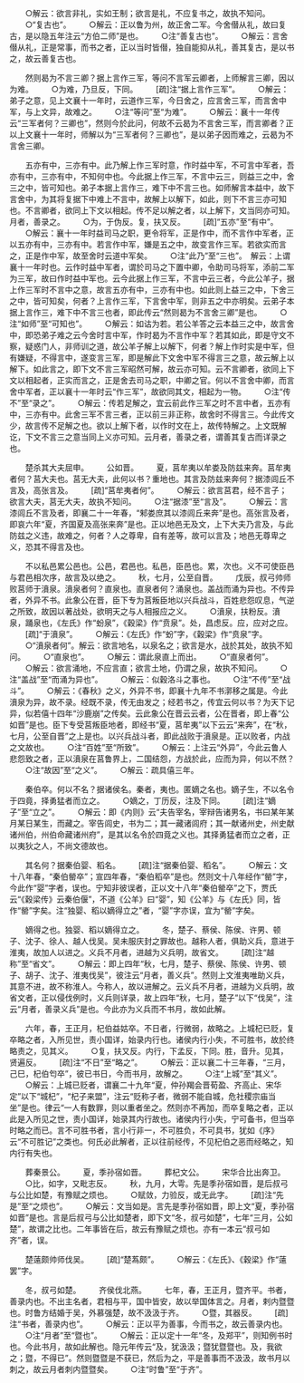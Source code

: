 <!-- { "loadSidebar": true } -->
　　○解云：欲言非礼，实如王制；欲言是礼，不应复书之，故执不知问。
　　○“复古也”。
　　○解云：正以鲁为州，故正舍二军。今舍僣从礼，故曰复古，是以隐五年注云“方伯二师”是也。
　　○注“善复古也”。
　　○解云：言舍僣从礼，正是常事，而书之者，正以当时皆僣，独自能抑从礼，善其复古，是以书之，故云善复古也。

　　然则曷为不言三卿？据上言作三军，等问不言军云卿者，上师解言三卿，因以为难。
　　○为难，乃旦反，下同。
　　[疏]注“据上言作三军”。
　　○解云：弟子之意，见上文襄十一年时，云道作三军，今日舍之，应言舍三军，而言舍中军，与上文异，故难之。
　　○注“等问”至“为难”。
　　○解云：襄十一年传云“三军者何？三卿也”，然则今於此问，何故不云曷为不言舍三军，而言卿者？正以上文襄十一年时，师解以为“三军者何？三卿也”，是以弟子因而难之，云曷为不言舍三卿。

　　五亦有中，三亦有中。此乃解上作三军时意，作时益中军，不可言中军者，吾亦有中，三亦有中，不知何中也。今此据上作三军，不言中云三，则益三之中，舍三之中，皆可知也。弟子本据上言作三，难下中不言三也。如师解言本益中，故下言舍中，为其将复据下中难上不言中，故解上以解下，如此，则下不言三亦可知也。不言卿者，欲同上下文以相起。传不足以解之者，以上解下，文当同亦可知。月者，善录之。
　　○为，于伪反。复，扶又反。
　　[疏]“五亦”至“有中”。
　　○解云：襄十一年时益司马之职，更令将军，正是作中，而不言作中军者，正以五亦有中，三亦有中。若言作中军，嫌是五之中，故变言作三军。若欲实而言之，正是作中军，故至舍时云道中军矣。
　　○注“此乃”至“三也”。　解云：上谓襄十一年时也。云作时益中军者，谓於司马之下置中卿，令助司马将军，添前二军为三军，故曰作时益中军也。云今此据上作三军，不言中云三者，今此公羊子，据上作三军时不言中之意，故言五亦有中，三亦有中也。如此则上益三之中，下舍三之中，皆可知矣，何者？上言作三军，下言舍中军，则非五之中亦明矣。云弟子本据上言作三，难下中不言三也者，即此传云“然则曷为不言舍三卿”是也。
　　○注“如师”至“可知也”。
　　○解云：如诂为若。若公羊答之云本益三之中，故言舍中，即恐弟子难之云今舍时言中军，作时曷为不言作中军？若其如此，即是守文不察，疑惑门人，非师训之道，故公羊子解上以解下，何者？解上作时实是中军，但有嫌疑，不得言中，遂变言三军，即是解此下文舍中军不得言三之意，故云解上以解下。如此言之，即下文不言三军昭然可解，故云亦可知。云不言卿者，欲同上下文以相起者，正实而言之，正是舍去司马之职，中卿之官。何以不言舍中卿，而言舍中军者，正以襄十一年时云“作三军”，故欲同其文，相起为一物。
　　○注“传不”至“录之”。
　　○解云：传若足解之，宜云前此作三军之时不言中者，五亦有中，三亦有中。此舍三军不言三者，正以前三非正称，故舍时不得言三。今此传文少，故言传不足解之也。欲以上解下者，以作时文在上，故传特解之。上文既解讫，下文不言三之意当同上义亦可知。云月者，善录之者，谓善其复古而详录之也。

　　楚杀其大夫屈申。
　　公如晋。
　　夏，莒牟夷以牟娄及防兹来奔。莒牟夷者何？莒大夫也。莒无大夫，此何以书？重地也。其言及防兹来奔何？据漆闾丘不言及，高张言及。
　　[疏]“莒牟夷者何”。
　　○解云：欲言莒君，经不言子；欲言大夫，莒无大夫，故执不知问。
　　○注“据漆”至“言及”。
　　○解云：言漆闾丘不言及者，即襄二十一年春，“邾娄庶其以漆闾丘来奔”是也。高张言及者，即哀六年“夏，齐国夏及高张来奔”是也。正以地邑无及文，上下大夫乃言及，与此防兹之义违，故难之，何者？人之尊卑，自有差等，故可以言及；地邑无尊卑之义，恐其不得言及也。

　　不以私邑累公邑也。公邑，君邑也。私邑，臣邑也。累，次也。义不可使臣邑与君邑相次序，故言及以绝之。
　　秋，七月，公至自晋。
　　戊辰，叔弓帅师败莒师于濆泉。濆泉者何？直泉也。直泉者何？涌泉也。盖战而涌为异也。不传异者，外异不书。此象公在晋，臣下专为莒叛臣地以兴兵战斗，百姓悲怨叹息，气逆之所致，故因以著战处，欲明天之与人相报应之义。
　　○濆泉，扶粉反。濆泉，踊泉也，《左氏》作“蚡泉”，《穀梁》作“贲泉”。处，昌虑反。应，应对之应。
　　[疏]“于濆泉”。
　　○解云：《左氏》作“蚡”字，《穀梁》作“贲泉”字。
　　○“濆泉者何”。解云：欲言地名，以泉名之；欲言是水，战於其处，故执不知问。
　　○“直泉也”。
　　○解云：谓此泉直上而出。
　　○“直泉者何”。
　　○解云：欲言涌地，不应言直；欲言土地，仍谓之泉，故执不知问。
　　○注“盖战”至“而涌为异也”。
　　○解云：似穀洛斗之事也。
　　○注“不传”至“战斗”。
　　○解云：《春秋》之义，外异不书，即襄十九年不书漷移之属是。今此濆泉为异，故不录。经既不录，传无由发之；经若书之，传宜云何以书？为天下记异，似若僖十四年“沙鹿崩”之传矣。云此象公在晋云云者，公在晋者，即上春“公如晋”是也。臣下专受莒叛臣地者，即经书“夏，莒牟夷”以下云云“来奔”，在“秋，七月，公至自晋”之上是也。以兴兵战斗者，即此战败于濆泉是。正以败者，内战之文故也。
　　○注“百姓”至“所致”。
　　○解云：上注云“外异”，今此云鲁人悲怨致之者，正以濆泉在莒鲁界上，二国结怨，方战於此，应而为异，何以不然？
　　○注“故因”至“之义”。
　　○解云：疏具僖三年。

　　秦伯卒。何以不名？据诸侯名。秦者，夷也。匿嫡之名也。嫡子生，不以名令于四竟，择勇猛者而立之。
　　○嫡之，丁历反，注及下同。
　　[疏]注“嫡子”至“立之”。
　　○解云：即《内则》云“夫告宰名，宰辩告诸男名，书曰某年某月某日某生，而藏之。宰告闾史，书为二；其一藏诸闾府；其一献诸州史，州史献诸州伯，州伯命藏诸州府”，是其以名令於四竟之义也。其择勇猛者而立之者，正以夷狄之人，不尚文德故也。

　　其名何？据秦伯婴、稻名。
　　[疏]注“据秦伯婴、稻名”。
　　○解云：文十八年春，“秦伯罃卒”；宣四年春，“秦伯稻卒”是也。然则文十八年经作“罃”字，今此作“婴”字者，误也。宁知非彼误者，正以文十八年“秦伯罃卒”之下，贾氏云“《穀梁传》云秦伯偃”，不道《公羊》曰“婴”，知《公羊》与《左氏》同，皆作“罃”字矣。注“独婴、稻以嫡得立之”者，“婴”字亦误，宜为“罃”字矣。

　　嫡得之也。独婴、稻以嫡得立之。
　　冬，楚子、蔡侯、陈侯、许男、顿子、沈子、徐人、越人伐吴。吴未服庆封之罪故也。越称人者，俱助义兵，意进于淮夷，故加人以进之。义兵不月者，进越为义兵明，故省文。
　　[疏]注“越称”至“省文”。
　　○解云：即上四年“秋，七月，楚子、蔡侯、陈侯、许男、顿子、胡子、沈子、淮夷伐吴”，彼注云“月者，善义兵”。然则上文淮夷唯助义兵，其意不进，故不称淮人。今称人，故以进解之。云义兵不月者，进越为义兵明，故省文者，正以侵伐例时，义兵则详录，故上四年“秋，七月，楚子”以下“伐吴”，注云“月者，善录义兵”是也。今此亦为义兵而不书月，故如此解。

　　六年，春，王正月，杞伯益姑卒。不日者，行微弱，故略之。上城杞已贬，复卒略之者，入所见世，责小国详，始录内行也。诸侯内行小失，不可胜书，故於终略责之，见其义。
　　○复，扶又反。内行，下孟反，下同。胜，音升。见其，贤遍反。
　　[疏]注“不日”至“略之”。
　　○解云：正以襄二十三年春，“三月，己巳，杞伯匄卒”，彼已书日，今而书月，故解之。
　　○注“上城”至“其义”。
　　○解云：上城已贬者，谓襄二十九年“夏，仲孙羯会晋荀盈、齐高止、宋华定”以下“城杞”，“杞子来盟”，注云“贬称子者，微弱不能自城，危社稷宗庙当坐”是也。律云“一人有数罪，则以重者坐之。然则亦不再加，而卒复略之者，正以此是入所见之世，责小国详，始录其内行故也。诸侯内行小失，宁可备书，但当卒时略之而已。言不可胜书者，言小行非一，不可胜负，不可具书，犹如《序》云“不可胜记”之类也。何氏必此解者，正以往前经传，不见杞伯之恶而经略之，知内行有失也。

　　葬秦景公。
　　夏，季孙宿如晋。
　　葬杞文公。
　　宋华合比出奔卫。
　　○比，如字，又毗志反。
　　秋，九月，大雩。先是季孙宿如晋，是后叔弓与公比如楚，有豫赋之烦也。
　　○赋敛，力验反，或无此字。
　　[疏]注“先是”至“之烦也”。
　　○解云：文当如是。言先是季孙宿如晋，即上文“夏，季孙宿如晋”是也。言是后叔弓与公比如楚者，即下文“冬，叔弓如楚”，七年“三月，公如楚”，故谓之比也。二年事皆在后，故云有豫赋之烦也。亦有一本云“叔弓如齐”者，误。

　　楚薳颇帅师伐吴。
　　[疏]“楚蒍颇”。
　　○解云：《左氏》、《穀梁》作“薳罢”字。

　　冬，叔弓如楚。
　　齐侯伐北燕。
　　七年，春，王正月，暨齐平。书者，善录内也。不出主名者，君相与平，国中皆安，故以举国体言之。月者，剌内暨暨也。时鲁方结婚于吴，外慕强楚，故不汲汲于齐。
　　○暨，其器反。
　　[疏]注“书者，善录内也”。
　　○解云：正以平为善事，今而书之，故云善录内也。
　　○注“月者”至“暨也”。
　　○解云：正以定十一年“冬，及郑平”，则知例书时也。今此书月，故如此解也。隐元年传云“及，犹汲汲；暨犹暨暨也。及，我欲之；暨，不得已”。然则暨暨是不获已，然后为之，平是善事而不汲汲，故书月以刺之，故云月者刺内暨暨矣。
　　○注“时鲁”至“于齐”。
